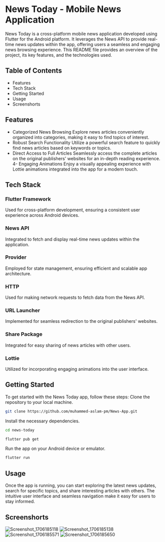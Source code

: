 # News Today - Mobile News Application
News Today is a cross-platform mobile news application developed using Flutter for the Android platform. It leverages the News API to provide real-time news updates within the app, offering users a seamless and engaging news browsing experience. This README file provides an overview of the project, its key features, and the technologies used.
## Table of Contents
- Features
- Tech Stack
- Getting Started
- Usage
- Screenshorts
## Features
- Categorized News Browsing
Explore news articles conveniently organized into categories, making it easy to find topics of interest.
- Robust Search Functionality
Utilize a powerful search feature to quickly find news articles based on keywords or topics.
- Direct Access to Full Articles
Seamlessly access the complete articles on the original publishers' websites for an in-depth reading experience.
4- Engaging Animations
Enjoy a visually appealing experience with Lottie animations integrated into the app for a modern touch.
## Tech Stack
### Flutter Framework
Used for cross-platform development, ensuring a consistent user experience across Android devices.
### News API
Integrated to fetch and display real-time news updates within the application.
### Provider
Employed for state management, ensuring efficient and scalable app architecture.
### HTTP
Used for making network requests to fetch data from the News API.
### URL Launcher
Implemented for seamless redirection to the original publishers' websites.
### Share Package
Integrated for easy sharing of news articles with other users.
### Lottie
Utilized for incorporating engaging animations into the user interface.
## Getting Started
To get started with the News Today app, follow these steps:
Clone the repository to your local machine.
```bash
git clone https://github.com/muhammed-aslam-pm/News-App.git
```
Install the necessary dependencies.
```bash
cd news-today
```
```bash
flutter pub get
```
Run the app on your Android device or emulator.
```bash
flutter run
```
## Usage
Once the app is running, you can start exploring the latest news updates, search for specific topics, and share interesting articles with others. The intuitive user interface and seamless navigation make it easy for users to stay informed.
## Screenshorts
![Screenshot_1706185118](https://github.com/muhammed-aslam-pm/News-App/assets/124497102/5ebe0421-b1d0-452c-b7f4-fa077f3eb758)
![Screenshot_1706185138](https://github.com/muhammed-aslam-pm/News-App/assets/124497102/3d6340cc-eb6b-4208-ad68-caca58b7f54d)
![Screenshot_1706185571](https://github.com/muhammed-aslam-pm/News-App/assets/124497102/ececfe3d-371f-4df4-b6fb-925a41843bd0)
![Screenshot_1706185650](https://github.com/muhammed-aslam-pm/News-App/assets/124497102/bf56fe2d-fd51-4fff-9c31-e9da5b0f5b6a)
